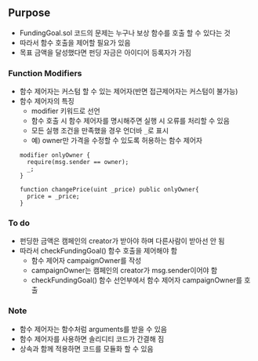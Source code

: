 ## Purpose
- FundingGoal.sol 코드의 문제는 누구나 보상 함수를 호출 할 수 있다는 것
- 따라서 함수 호출을 제어할 필요가 있음
- 목표 금액을 달성했다면 펀딩 자금은 아이디어 등록자가 가짐

### Function Modifiers
- 함수 제어자는 커스텀 할 수 있는 제어자(반면 접근제어자는 커스텀이 불가능)
- 함수 제어자의 특징
  - modifier 키워드로 선언
  - 함수 호출 시 함수 제어자를 명시해주면 실행 시 오류를 처리할 수 있음
  - 모든 실행 조건을 만족했을 경우 언더바 `_`로 표시
  - 예) owner만 가격을 수정할 수 있도록 허용하는 함수 제어자
  ~~~
  modifier onlyOwner {
    require(msg.sender == owner);
    _;
  }

  function changePrice(uint _price) public onlyOwner{
    price = _price;
  }
  ~~~

### To do
- 펀딩한 금액은 캠페인의 creator가 받아야 하며 다른사람이 받아선 안 됨
- 따라서 checkFundingGoal() 함수 호출을 제어해야 함
  - 함수 제어자 campaignOwner를 작성
  - campaignOwner는 캠페인의 creator가 msg.sender이어야 함
  - checkFundingGoal() 함수 선언부에서 함수 제어자 campaignOwner를 호출

### Note
- 함수 제어자는 함수처럼 arguments를 받을 수 있음
- 함수 제어자를 사용하면 솔리디티 코드가 간결해 짐
- 상속과 함께 적용하면 코드를 모듈화 할 수 있음
